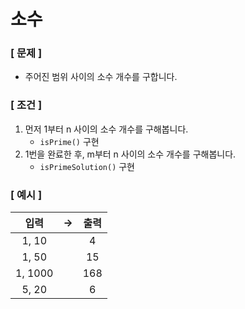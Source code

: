 # 소수

### [ 문제 ]

- 주어진 범위 사이의 소수 개수를 구합니다.

### [ 조건 ]

1. 먼저 1부터 n 사이의 소수 개수를 구해봅니다.
   - `isPrime()` 구현
2. 1번을 완료한 후, m부터 n 사이의 소수 개수를 구해봅니다.
    - `isPrimeSolution()` 구현

### [ 예시 ]

|   입력    | -> | 출력  |
|:-------:|----|:---:|
|  1, 10  |    |  4  |
|  1, 50  |    | 15  |
| 1, 1000 |    | 168 |
|  5, 20  |    |  6  |


